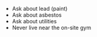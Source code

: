 * Ask about lead (paint)
* Ask about asbestos
* Ask about utilities
* Never live near the on-site gym

